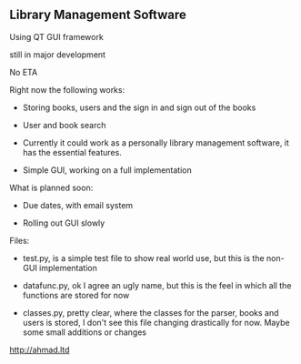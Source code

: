 
## Library Management Software

Using QT GUI framework

still in major development

No ETA

  

Right now the following works:

* Storing books, users and the sign in and sign out of the books

* User and book search

* Currently it could work as a personally library management software, it has the essential features.

* Simple GUI, working on a full implementation 


What is planned soon:

* Due dates, with email system

* Rolling out GUI slowly


Files:

* test.py, is a simple test file to show real world use, but this is the non-GUI implementation

* datafunc.py, ok I agree an ugly name, but this is the feel in which all the functions are stored for now

* classes.py, pretty clear, where the classes for the parser, books and users is stored, I don't see this file changing drastically for now. Maybe some small additions or changes

http://ahmad.ltd